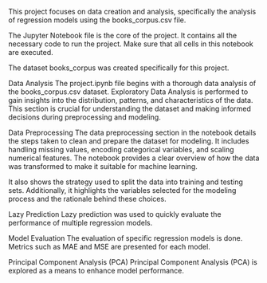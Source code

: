 This project focuses on data creation and analysis, specifically the analysis of regression models using the books_corpus.csv file.

The Jupyter Notebook file is the core of the project. It contains all the necessary code to run the project. Make sure that all cells in this notebook are executed.

The dataset books_corpus was created specifically for this project.

Data Analysis
The project.ipynb file begins with a thorough data analysis of the books_corpus.csv dataset. Exploratory Data Analysis is performed to gain insights into the distribution, patterns, and characteristics of the data. This section is crucial for understanding the dataset and making informed decisions during preprocessing and modeling.

Data Preprocessing
The data preprocessing section in the notebook details the steps taken to clean and prepare the dataset for modeling. It includes handling missing values, encoding categorical variables, and scaling numerical features. The notebook provides a clear overview of how the data was transformed to make it suitable for machine learning.

It also shows the strategy used to split the data into training and testing sets. Additionally, it highlights the variables selected for the modeling process and the rationale behind these choices.

Lazy Prediction
Lazy prediction was used to quickly evaluate the performance of multiple regression models.

Model Evaluation
The evaluation of specific regression models is done. Metrics such as MAE and MSE are presented for each model.

Principal Component Analysis (PCA)
Principal Component Analysis (PCA) is explored as a means to enhance model performance.

